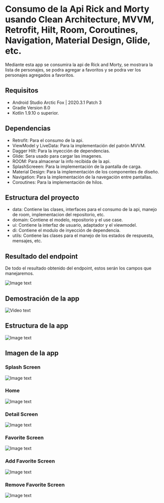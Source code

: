 # Consumo de la Api Rick and Morty usando Clean Architecture, MVVM, Retrofit, Hilt, Room, Coroutines, Navigation, Material Design, Glide, etc.
Mediante esta app se consumira la api de Rick and Morty, se mostrara la lista de personajes, se podra agregar a favoritos y se podra ver los personajes agregados a favoritos.
## Requisitos

- Android Studio Arctic Fox | 2020.3.1 Patch 3
- Gradle Version 8.0
- Kotlin 1.9.10 o superior.

## Dependencias

- Retrofit: Para el consumo de la api.
- ViewModel y LiveData: Para la implementación del patrón MVVM.
- Dagger Hilt: Para la inyección de dependencias.
- Glide: Sera usado para cargar las imagenes.
- ROOM: Para almacenar la info recibida de la api.
- SplashScreeen: Para la implementación de la pantalla de carga.
- Material Design: Para la implementación de los componentes de diseño.
- Navigation: Para la implementación de la navegación entre pantallas.
- Coroutines: Para la implementación de hilos.


## Estructura del proyecto

- data: Contiene las clases, interfaces para el consumo de la api, manejo de room, implementacion del repositorio, etc.
- domain: Contiene el modelo, repositorio y el use case.
- ui: Contiene la interfaz de usuario, adaptador y el viewmodel.
- di: Contiene el modulo de inyección de dependencia.
- utils: Contiene las clases para el manejo de los estados de respuesta, mensajes, etc.


## Resultado del endpoint
De todo el resultado obtenido del endpoint, estos serán los campos que manejaremos.

![Image text](https://github.com/EliasMP07/rickandmorty-api-clean_architecture-mvvm-retrofit-hilt-room/blob/main/app/src/main/assets/endpoint.png)

## Demostración de la app
![Video text](https://media.giphy.com/media/v1.Y2lkPTc5MGI3NjExczVyczJueDluN3RqbjEwMzV4ODVwN2YzdjJxMHEzbXE0OGp2MGdlYiZlcD12MV9pbnRlcm5hbF9naWZfYnlfaWQmY3Q9Zw/24LLj67VkfZr8H1mwe/giphy.gif)

## Estructura de la app
![Image text](https://github.com/EliasMP07/rickandmorty-api-clean_architecture-mvvm-retrofit-hilt-room/blob/main/app/src/main/assets/structureProject.png)

## Imagen de la app

### Splash Screen
![Image text](https://github.com/EliasMP07/rickandmorty-api-clean_architecture-mvvm-retrofit-hilt-room/blob/main/app/src/main/assets/splashScreen.jpg)

### Home
![Image text](https://github.com/EliasMP07/rickandmorty-api-clean_architecture-mvvm-retrofit-hilt-room/blob/main/app/src/main/assets/home.jpg)

### Detail Screen

![Image text](https://github.com/EliasMP07/rickandmorty-api-clean_architecture-mvvm-retrofit-hilt-room/blob/main/app/src/main/assets/detailapp.jpg)

### Favorite Screen
![Image text](https://github.com/EliasMP07/rickandmorty-api-clean_architecture-mvvm-retrofit-hilt-room/blob/main/app/src/main/assets/favoritescreen.jpg)

### Add Favorite Screen
![Image text](https://github.com/EliasMP07/rickandmorty-api-clean_architecture-mvvm-retrofit-hilt-room/blob/main/app/src/main/assets/addFavoriteCharacter.jpg)

### Remove Favorite Screen
![Image text](https://github.com/EliasMP07/rickandmorty-api-clean_architecture-mvvm-retrofit-hilt-room/blob/main/app/src/main/assets/removefavoriteCharacter.jpg)
